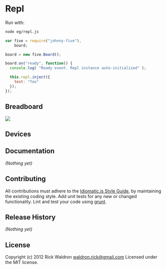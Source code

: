 # Repl

Run with:
```bash
node eg/repl.js
```


```javascript
var five = require("johnny-five"),
    board;

board = new five.Board();

board.on("ready", function() {
  console.log( "Ready event. Repl instance auto-initialized" );

  this.repl.inject({
    test: "foo"
  });
});

```

## Breadboard

<img src="https://raw.github.com/rwldrn/johnny-five/master/docs/breadboard/repl.png">




## Devices




## Documentation

_(Nothing yet)_









## Contributing
All contributions must adhere to the [Idiomatic.js Style Guide](https://github.com/rwldrn/idiomatic.js),
by maintaining the existing coding style. Add unit tests for any new or changed functionality. Lint and test your code using [grunt](https://github.com/cowboy/grunt).

## Release History
_(Nothing yet)_

## License
Copyright (c) 2012 Rick Waldron <waldron.rick@gmail.com>
Licensed under the MIT license.
